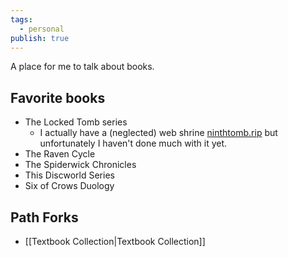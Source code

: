 ```yaml
---
tags:
  - personal
publish: true
---
```


A place for me to talk about books.

## Favorite books

- The Locked Tomb series
  - I actually have a (neglected) web shrine [ninthtomb.rip](https://ninthtomb.rip) but unfortunately I haven't done much with it yet.
- The Raven Cycle
- The Spiderwick Chronicles
- This Discworld Series
- Six of Crows Duology

## Path Forks

- [[Textbook Collection|Textbook Collection]]
